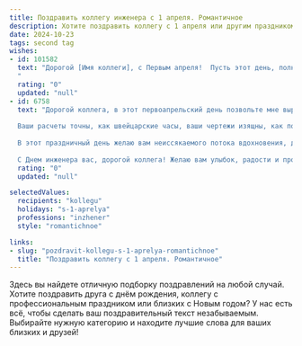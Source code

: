 ```yaml
---
title: Поздравить коллегу инженера с 1 апреля. Романтичное
description: Хотите поздравить коллегу с 1 апреля или другим праздником? Наш ИИ создаст незабываемое поздравление, а вы обязательно выделитесь среди других.  
date: 2024-10-23
tags: second tag
wishes:
- id: 101582
  text: "Дорогой [Имя коллеги], с Первым апреля!  Пусть этот день, полный неожиданных поворотов и лёгкой иронии, станет началом весны не только в календаре, но и в твоей душе.  Пусть твоё инженерное сердце бьётся в унисон с ритмом самых смелых и вдохновляющих идей, а  каждый новый проект  приближает тебя к заветной мечте.  Желаю тебе море счастья,  любви и  невероятных открытий, словно  новые,  ещё не исследованные галактики!
  "
  rating: "0"
  updated: "null"
- id: 6758
  text: "Дорогой коллега, в этот первоапрельский день позвольте мне выразить искренние поздравления в ваш адрес. Сегодня мы празднуем не просто День смеха, но и особенный день для инженеров, таких как вы.
  
  Ваши расчеты точны, как швейцарские часы, ваши чертежи изящны, как полотна великих мастеров. Ваши идеи, словно искры гениальности, зажигают в нас желание созидать и воплощать в жизнь самые смелые проекты.
  
  В этот праздничный день желаю вам неиссякаемого потока вдохновения, дерзновенных замыслов и бесчисленного количества успешных решений. Пусть ваш инженерный гений всегда будет направлен на благо общества, а смелость и уверенность в себе помогут преодолеть любые трудности.
  
  С Днем инженера вас, дорогой коллега! Желаю вам улыбок, радости и профессиональных побед!"
  rating: "0"
  updated: "null"

selectedValues:
  recipients: "kollegu"
  holidays: "s-1-aprelya"
  professions: "inzhener"
  style: "romantichnoe"

links:
- slug: "pozdravit-kollegu-s-1-aprelya-romantichnoe"
  title: "Поздравить коллегу с 1 апреля. Романтичное"
---
```


Здесь вы найдете отличную подборку поздравлений на любой случай.
Хотите поздравить друга с днём рождения, коллегу с профессиональным праздником или близких с Новым годом? У нас есть всё, чтобы сделать ваш поздравительный текст незабываемым. Выбирайте нужную категорию и находите лучшие слова для ваших близких и друзей!

